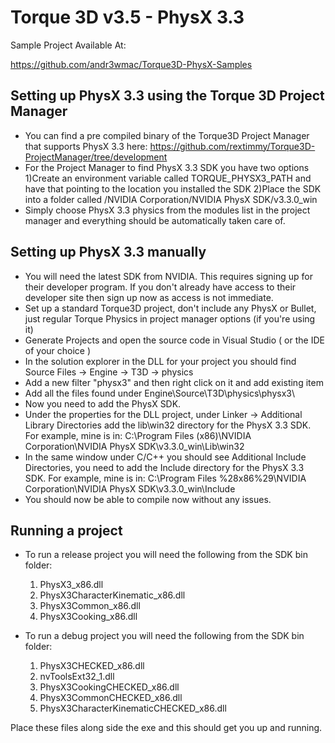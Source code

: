 Torque 3D v3.5 - PhysX 3.3
==========================

Sample Project Available At:

https://github.com/andr3wmac/Torque3D-PhysX-Samples

Setting up PhysX 3.3 using the Torque 3D Project Manager
------------------------------------------
 - You can find a pre compiled binary of the Torque3D Project Manager that supports PhysX 3.3 here: https://github.com/rextimmy/Torque3D-ProjectManager/tree/development
 - For the Project Manager to find PhysX 3.3 SDK you have two options 1)Create an environment variable called TORQUE_PHYSX3_PATH and have that pointing to the location you installed the SDK 2)Place the SDK into a folder called <Program Files>/NVIDIA Corporation/NVIDIA PhysX SDK/v3.3.0_win
 - Simply choose PhysX 3.3 physics from the modules list in the project manager and everything should be automatically taken care of.

Setting up PhysX 3.3 manually
------------------------------------------

 - You will need the latest SDK from NVIDIA. This requires signing up for their developer program. If you don't already have access to their developer site then sign up now as access is not immediate.
 - Set up a standard Torque3D project, don't include any PhysX or Bullet, just regular Torque Physics in project manager options (if you're using it)
 - Generate Projects and open the source code in Visual Studio ( or the IDE of your choice )
 - In the solution explorer in the DLL for your project you should find Source Files -> Engine -> T3D -> physics
 - Add a new filter "physx3" and then right click on it and add existing item
 - Add all the files found under Engine\Source\T3D\physics\physx3\
 - Now you need to add the PhysX SDK. 
 - Under the properties for the DLL project, under Linker -> Additional Library Directories add the lib\win32 directory for the PhysX 3.3 SDK. For example, mine is in: C:\Program Files (x86)\NVIDIA Corporation\NVIDIA PhysX SDK\v3.3.0_win\Lib\win32
 - In the same window under C/C++ you should see Additional Include Directories, you need to add the Include directory for the PhysX 3.3 SDK. For example, mine is in: C:\Program Files %28x86%29\NVIDIA Corporation\NVIDIA PhysX SDK\v3.3.0_win\Include
 - You should now be able to compile now without any issues.

Running a project
------------------------------------------

 - To run a release project you will need the following from the SDK bin folder:
   1. PhysX3_x86.dll
   2. PhysX3CharacterKinematic_x86.dll
   3. PhysX3Common_x86.dll
   4. PhysX3Cooking_x86.dll
   
 - To run a debug project you will need the following from the SDK bin folder:
   1. PhysX3CHECKED_x86.dll
   2. nvToolsExt32_1.dll
   3. PhysX3CookingCHECKED_x86.dll
   4. PhysX3CommonCHECKED_x86.dll
   5. PhysX3CharacterKinematicCHECKED_x86.dll
 
Place these files along side the exe and this should get you up and running.
